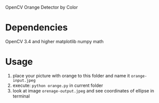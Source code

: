 OpenCV Orange Detector by Color

# Dependencies

OpenCV 3.4 and higher
matplotlib
numpy
math

# Usage

1. place your picture with orange to this folder and name it `orange-input.jpeg`
2. execute: `python orange.py` in current folder
3. look at image `orenage-output.jpeg` and see coordinates of ellipse in terminal
